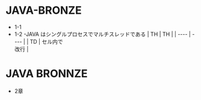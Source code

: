 # JAVA-BRONZE
  - 1-1
  - 1-2
    -JAVA はシングルプロセスでマルチスレッドである
|  TH  |  TH  |
| ---- | ---- |
|  TD  |  セル内で<br>改行  |
# JAVA BRONNZE
  - 2章
